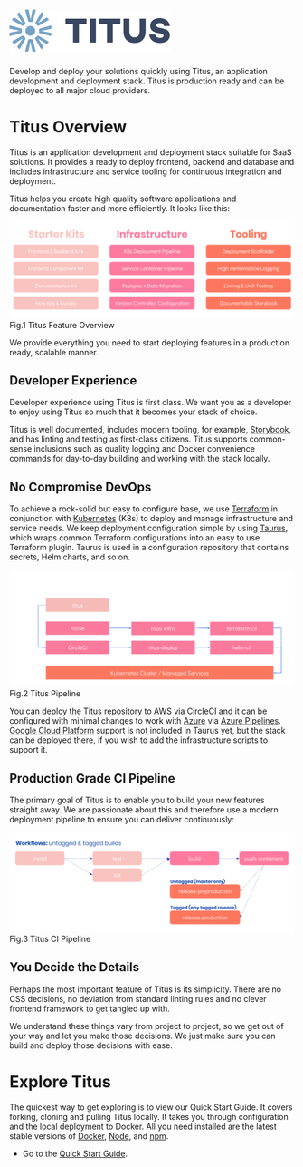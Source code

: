 # ![logo]

Develop and deploy your solutions quickly using Titus, an application development and deployment stack. Titus is production ready and can be deployed to all major cloud providers.

# Titus Overview
Titus is an application development and deployment stack suitable for SaaS solutions. It provides a ready to deploy frontend, backend and database and includes infrastructure and service tooling for continuous integration and deployment.

Titus helps you create high quality software applications and documentation faster and more efficiently. It looks like this:

![titus-feature-overview]
Fig.1 Titus Feature Overview

We provide everything you need to start deploying features in a production ready, scalable manner.

## Developer Experience
Developer experience using Titus is first class. We want you as a developer to enjoy using Titus so much that it becomes your stack of choice.

Titus is well documented, includes modern tooling, for example, [Storybook], and has linting and testing as first-class citizens. Titus supports common-sense inclusions such as quality logging and Docker convenience commands for day-to-day building and working with the stack locally.

## No Compromise DevOps
To achieve a rock-solid but easy to configure base, we use [Terraform] in conjunction with [Kubernetes] (K8s) to deploy and manage infrastructure and service needs. We keep deployment configuration simple by using [Taurus], which wraps common Terraform configurations into an easy to use Terraform plugin. Taurus is used in a configuration repository that contains secrets, Helm charts, and so on.

![titus-pipeline]
Fig.2 Titus Pipeline

You can deploy the Titus repository to [AWS] via [CircleCI] and it can be configured with minimal changes to work with [Azure] via [Azure Pipelines]. [Google Cloud Platform][GCP]  support is not included in Taurus yet, but the stack can be deployed there, if you wish to add the infrastructure scripts to support it.

## Production Grade CI Pipeline
The primary goal of Titus is to enable you to build your new features straight away. We are passionate about this and therefore use a modern deployment pipeline to ensure you can deliver continuously:

![titus-ci-pipeline]
Fig.3 Titus CI Pipeline

## You Decide the Details
Perhaps the most important feature of Titus is its simplicity. There are no CSS decisions, no deviation from standard linting rules and no clever frontend framework to get tangled up with.

We understand these things vary from project to project, so we get out of your way and let you make those decisions. We just make sure you can build and deploy those decisions with ease.

# Explore Titus
The quickest way to get exploring is to view our Quick Start Guide. It covers forking, cloning and pulling Titus locally. It takes you through configuration and the local deployment to Docker. All you need installed are the latest stable versions of  [Docker], [Node], and [npm].

- Go to the [Quick Start Guide].


<!-- External Links -->
[Taurus]: https://nf-taurus.netlify.com
[CircleCI]: https://circleci.com/product/#features
[Storybook]: https://storybook.js.org/
[Terraform]: https://www.terraform.io/
[Kubernetes]:  https://kubernetes.io/
[Docker]: https://docs.docker.com/install/#supported-platforms
[Node]: https://nodejs.org/en/
[npm]: https://www.npmjs.com/get-npm
[AWS]: https://aws.amazon.com/
[Azure]: https://azure.microsoft.com
[Azure Pipelines]: https://azure.microsoft.com/en-us/services/devops/pipelines/
[GCP]: https://cloud.google.com/

<!-- Internal Links -->
[Quick Start Guide]: quick-start/

<!-- Images -->
[logo]: img/Accel_Logo_Titus.svg
[titus-feature-overview]: img/titus-feature-overview.svg
[titus-deployment-workflow]: img/titus-deployment-workflow.svg
[titus-ci-pipeline]: img/titus-ci-pipeline.svg
[titus-pipeline]: img/titus-pipeline.svg
